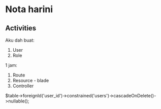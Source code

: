 # Nota harini

## Activities


Aku dah buat:
1. User
2. Role

1 jam:

1. Route
2. Resource - blade
3. Controller

$table->foreignId('user_id')->constrained('users')->cascadeOnDelete()->nullable(); 

